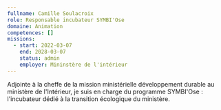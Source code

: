 ```yaml
---
fullname: Camille Soulacroix
role: Responsable incubateur SYMBI'Ose
domaine: Animation
competences: []
missions:
  - start: 2022-03-07
    end: 2028-03-07
    status: admin
    employer: Mininstère de l'intérieur
---
```

Adjointe à la cheffe de la mission ministérielle développement durable au ministère de l'Intérieur, je suis en charge du programme SYMBI'Ose : l'incubateur dédié à la transition écologique du ministère. 